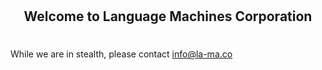 
#
#
#
## <p style="text-align:center;">Welcome to Language Machines Corporation</p>
#
#
#
While we are in stealth, please contact info@la-ma.co
#
